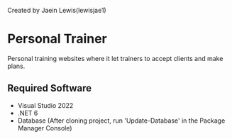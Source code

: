 Created by Jaein Lewis(lewisjae1)

# Personal Trainer
Personal training websites where it let trainers to accept clients and make plans.

## Required Software
- Visual Studio 2022
- .NET 6
- Database (After cloning project, run 'Update-Database' in the Package Manager Console)
